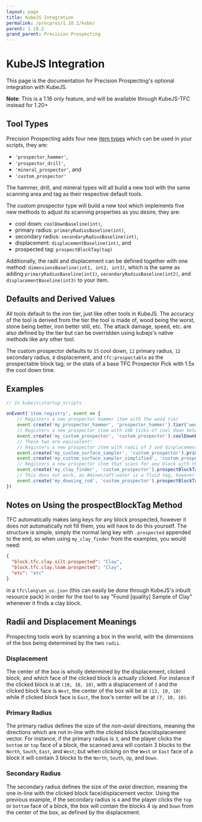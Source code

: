 ```yaml
---
layout: page
title: KubeJS Integration
permalink: /precpros/1.18.2/kube/
parent: 1.18.2
grand_parent: Precision Prospecting
---
```


# KubeJS Integration

This page is the documentation for Precision Prospecting's optional integration with KubeJS.

**Note**: This is a 1.18 only feature, and will be available through KubeJS-TFC instead for 1.20+

## Tool Types

Precision Prospecting adds four new [item types](https://mods.latvian.dev/link/9#bkmrk-valid-item-types%3A) which can be used in your scripts, they are:

- `'prospector_hammer'`,
- `'prospector_drill'`,
- `'mineral_prospector'`, and
- `'custom_prospector'`

The hammer, drill, and mineral types will all build a new tool with the same scanning area and tag as their respective default tools.

The custom prospector type will build a new tool which implements five new methods to adjust its scanning properties as you desire, they are:

- cool down: `coolDownBaseline(int)`,
- primary radius: `primaryRadiusBaseline(int)`,
- secondary radius: `secondaryRadiusBaseline(int)`,
- displacement: `displacementBaseline(int)`, and
- prospected tag: `prospectBlockTag(tag)`

Additionally, the radii and displacement can be defined together with one method: `dimensionsBaseline(int1, int2, int3)`, which is the same as adding `primaryRadiusBaseline(int1)`, `secondaryRadiusBaseline(int2)`, and `displacementBaseline(int3)` to your item.

## Defaults and Derived Values

All tools default to the iron tier, just like other tools in KubeJS. The accuracy of the tool is derived from the tier the tool is made of, wood being the worst, stone being better, iron better still, etc. The attack damage, speed, etc. are also defined by the tier but can be overridden using kubejs's native methods like any other tool.

The custom prospector defaults to `15` cool down, `12` primary radius, `12` secondary radius, `0` displacement, and `tfc:prospectable` as the prospectable block tag; or the stats of a base TFC Prospector Pick with 1.5x the cool down time.

## Examples

``` javascript
// In kubejs\startup_scripts

onEvent('item.registry', event => {
    // Registers a new prospector hammer item with the wood tier
    event.create('my_prospector_hammer', 'prospector_hammer').tier('wood')
    // Registers a new prospector item with 100 ticks of cool down between uses and a primary radius of 3 blocks (7 wide total)
    event.create('my_custom_prospector', 'custom_prospector').coolDownBaseline(100).primaryRadiusBaseline(3)
    // These two are equivalent!
    // Registers a new prospector item with radii of 3 and displacement of 5
    event.create('my_custom_surface_sampler', 'custom_prospector').primaryRadiusBaseline(3).secondaryRadiusBaseline(3).displacementBaseline(5)
    event.create('my_custom_surface_sampler_simplified', 'custom_prospector').dimensionsBaseline(3, 3, 5)
    // Registers a new prospector item that scans for any block with the #tfc:clay tag (Silt/Loam/etc. Clay Dirt/Grass)
    event.create('my_clay_finder', 'custom_prospector').prospectBlockTag('tfc:clay')
    // This does not work, as #minecraft:water is a fluid tag, however add #minecraft:water as a block tag and it will work
    event.create('my_dowsing_rod', 'custom_prospector').prospectBlockTag('minecraft:water')
})
```

## Notes on Using the prospectBlockTag Method

TFC automatically makes lang keys for any block prospected, however it does not automatically not fill them, you will have to do this yourself. The structure is simple, simply the normal lang key with `.prospected` appended to the end, so when using `my_clay_finder` from the examples, you would need:

```json
{
  "block.tfc.clay.silt.prospected": "Clay",
  "block.tfc.clay.loam.prospected": "Clay",
  "etc": "etc"
}
```

in a `tfc\lang\en_us.json` (this can easily be done through KubeJS's inbuilt resource pack) in order for the tool to say "Found [quality] Sample of Clay" whenever it finds a clay block.

## Radii and Displacement Meanings

Prospecting tools work by scanning a box in the world, with the dimensions of the box being determined by the two `radii`.

### Displacement

The center of the box is wholly determined by the displacement, clicked block, and which face of the clicked block is actually clicked. For instance if the clicked block is at `(10, 10, 10)`, with a displacement of `3` and the clicked block face is `West`, the center of the box will be at `(13, 10, 10)` while if clicked block face is `East`, the box's center will be at `(7, 10, 10)`.

### Primary Radius

The primary radius defines the size of the *non-axial* directions, meaning the directions which are not in-line with the clicked block face/displacement vector. For instance, if the primary radius is `3`, and the player clicks the `bottom` or `top` face of a block, the scanned area will contain 3 blocks to the `North`, `South`, `East`, and `West`; but when clicking on the `West` or `East` face of a block it will contain 3 blocks to the `North`, `South`, `Up`, and `Down`.

### Secondary Radius

The secondary radius defines the size of the *axial* direction, meaning the one in-line with the clicked block face/displacement vector. Using the previous example, if the secondary radius is `4` and the player clicks the `top` or `bottom` face of a block, the box will contain the blocks 4 `Up` and `Down` from the center of the box, as defined by the displacement.

